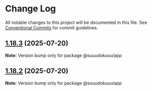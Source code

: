# Change Log

All notable changes to this project will be documented in this file.
See [Conventional Commits](https://conventionalcommits.org) for commit guidelines.

## [1.18.3](https://github.com/vitalyiegorov/suuudokuuu/compare/v1.18.2...v1.18.3) (2025-07-20)

**Note:** Version bump only for package @suuudokuuu/app

## [1.18.2](https://github.com/vitalyiegorov/suuudokuuu/compare/v1.18.1...v1.18.2) (2025-07-20)

**Note:** Version bump only for package @suuudokuuu/app
